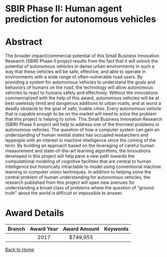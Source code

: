 
SBIR Phase II: Human agent prediction for autonomous vehicles
=============================================================

# Abstract


The broader impact/commercial potential of this Small Business Innovation Research (SBIR) Phase II project results from the fact that it will unlock the potential of autonomous vehicles in dense urban environments in such a way that these vehicles will be safe, effective, and able to operate in environments with a wide range of often-vulnerable road users. By providing a system for autonomous vehicles to understand the goals and behaviors of humans on the road, the technology will allow autonomous vehicles to react to humans safely and effectively. Without the innovations commercialized with the help of this award, autonomous vehicles will be at best uselessly timid and dangerous additions to urban roads, and at worst a deadly obstacle to the goal of safe, livable cities. Every autonomous vehicle that is capable enough to be on the market will need to solve the problem that this project is helping to solve. This Small Business Innovation Research (SBIR) Phase II project will help to address one of the thorniest problems in autonomous vehicles. The question of how a computer system can gain an understanding of human mental states has occupied researchers and laypeople with an interest in machine intelligence since the coining of the term. By building an approach based on the leveraging of careful human measurement and state-of-the-art learning algorithms, the innovations developed in this project will help pave a new path towards the computational modeling of cognitive facilities that are central to human intelligence but historically intractable to model using conventional machine learning or computer vision techniques. In addition to helping solve the central problem of human understanding for autonomous vehicles, the research published from this project will open new avenues for understanding a broad class of problems where the question of "ground truth" about the world is difficult or impossible to answer.  

# Award Details

|Branch|Award Year|Award Amount|Keywords|
| :---: | :---: | :---: | :---: |
||2017|$749,955||
  
  


[Back to Home](https://github.com/chrischow/dod_sbir_awards#332)